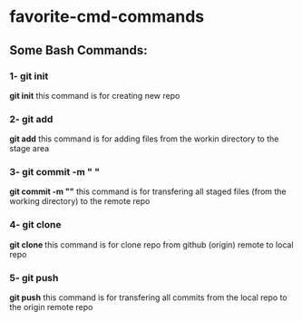 # favorite-cmd-commands

## Some Bash Commands:

### 1- git init
  **__git init__** this command is for creating new repo

### 2- git add <file name>
  **__git add__** this command is for adding files from the workin directory to the stage area

### 3- git commit -m " <message> "
  **__git commit -m "<message>"__** this command is for transfering all staged files (from the working directory) to the remote repo 

### 4- git clone <link>
  **__git clone <link>__** this command is for clone repo from github (origin) remote to local repo

### 5- git push
  **__git push__** this command is for transfering all commits from the local repo to the origin remote repo